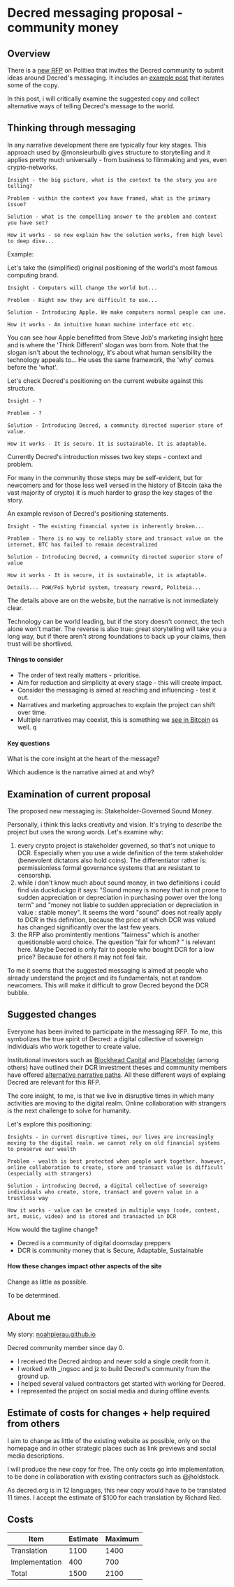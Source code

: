 # Decred messaging proposal - community money

## Overview

There is a [new RFP](https://proposals.decred.org/proposals/91becea) on Politiea that invites the Decred community to submit ideas around Decred's messaging. It includes an [example post](https://gist.github.com/RichardRed0x/22c584e7fd9413c1a3f3284069998892) that iterates some of the copy.

In this post, i will critically examine the suggested copy and collect alternative ways of telling Decred's message to the world.


## Thinking through messaging

In any narrative development there are typically four key stages. This approach used by @monsieurbulb gives structure to storytelling and it applies pretty much universally - from business to filmmaking and yes, even crypto-networks.

    Insight - the big picture, what is the context to the story you are telling?

    Problem - within the context you have framed, what is the primary issue?

    Solution - what is the compelling answer to the problem and context you have set?

    How it works - so now explain how the solution works, from high level to deep dive...


Example:

Let's take the (simplified) original positioning of the world's most famous computing brand.

    Insight - Computers will change the world but...

    Problem - Right now they are difficult to use...

    Solution - Introducing Apple. We make computers normal people can use.

    How it works - An intuitive human machine interface etc etc.

You can see how Apple benefitted from Steve Job's marketing insight [here](https://www.youtube.com/watch?v=keCwRdbwNQY) and is where the 'Think Different' slogan was born from. Note that the slogan isn't about the technology, it's about what human sensibility the technology appeals to... He uses the same framework, the 'why' comes before the 'what'. 

Let's check Decred's positioning on the current website against this structure.

    Insight - ?

    Problem - ?

    Solution - Introducing Decred, a community directed superior store of value.

    How it works - It is secure. It is sustainable. It is adaptable.

Currently Decred's introduction misses two key steps - context and problem.

For many in the community those steps may be self-evident, but for newcomers and for those less well versed in the history of Bitcoin (aka the vast majority of crypto) it is much harder to grasp the key stages of the story.

An example revison of Decred's positioning statements.

    Insight - The existing financial system is inherently broken...

    Problem - There is no way to reliably store and transact value on the internet, BTC has failed to remain decentralized 

    Solution - Introducing Decred, a community directed superior store of value

    How it works - It is secure, it is sustainable, it is adaptable.

    Details... PoW/PoS hybrid system, treasury reward, Politeia...

The details above are on the website, but the narrative is not immediately clear.

Technology can be world leading, but if the story doesn't connect, the tech alone won't matter. The reverse is also true: great storytelling will take you a long way, but if there aren't strong foundations to back up your claims, then trust will be shortlived. 

#### Things to consider 

- The order of text really matters - prioritise. 
- Aim for reduction and simplicity at every stage - this will create impact. 
- Consider the messaging is aimed at reaching and influencing - test it out. 
- Narratives and marketing approaches to explain the project can shift over time. 
- Multiple narratives may coexist, this is something we [see in Bitcoin](https://uncommoncore.co/visions-of-bitcoin-how-major-bitcoin-narratives-changed-over-time/) as well. q

#### Key questions

What is the core insight at the heart of the message? 

Which audience is the narrative aimed at and why? 

## Examination of current proposal 

The proposed new messaging is: Stakeholder-Governed Sound Money. 

Personally, i think this lacks creativity and vision. It's trying to *describe* the project but uses the wrong words. Let's examine why:

1. every crypto project is stakeholder governed, so that's not unique to DCR. Especially when you use a wide definition of the term stakeholder (benevolent dictators also hold coins). The differentiator rather is: permissionless formal governance systems that are resistant to censorship.
2. while i don't know much about sound money, in two definitions i could find via duckduckgo it says: "Sound money is money that is not prone to sudden appreciation or depreciation in purchasing power over the long term" and "money not liable to sudden appreciation or depreciation in value : stable money". It seems the word "sound" does not really apply to DCR in this definition, because the price at which DCR was valued has changed significantly over the last few years.
3. the RFP also promintently mentions "fairness" which is another questionable word choice. The question "fair for whom? " is relevant here. Maybe Decred is only fair to people who bought DCR for a low price? Because for others it may not feel fair.

To me it seems that the suggested messaging is aimed at people who already understand the project and its fundamentals, not at random newcomers. This will make it difficult to grow Decred beyond the DCR bubble.

## Suggested changes

Everyone has been invited to participate in the messaging RFP. To me, this symbolizes the true spirit of Decred: a digital collective of sovereign individuals who work together to create value.

Institutional investors such as [Blockhead Capital](https://www.blockheadcap.com/post/decred-investment-thesis) and [Placeholder](https://www.placeholder.vc/blog/2018/5/12/decred-investment-thesis) (among others) have outlined their DCR investment theses and community members have offered [alternative narrative paths](https://www.reddit.com/r/decred/comments/hg2a9k/forward_thinking_friday_decred_narratives_26_june/). All these different ways of explaing Decred are relevant for this RFP.

The core insight, to me, is that we live in disruptive times in which many activities are moving to the digital realm. Online collaboration with strangers is the next challenge to solve for humanity. 

Let's explore this positioning:

    Insights - in current disruptive times, our lives are increasingly moving to the digital realm. we cannot rely on old financial systems to preserve our wealth 

    Problem - wealth is best protected when people work together. however, online collaboration to create, store and transact value is difficult (especially with strangers)

    Solution - introducing Decred, a digital collective of sovereign individuals who create, store, transact and govern value in a trustless way 

    How it works - value can be created in multiple ways (code, content, art, music, video) and is stored and transacted in DCR


How would the tagline change? 

* Decred is a community of digital doomsday preppers 
* DCR is community money that is Secure, Adaptable, Sustainable 


#### How these changes impact other aspects of the site

Change as little as possible. 

To be determined. 


## About me

My story: [noahpierau.github.io](https://noahpierau.github.io/)

Decred community member since day 0.

- I received the Decred airdrop and never sold a single credit from it.
- I worked with _ingsoc and jz to build Decred's community from the ground up. 
- I helped several valued contractors get started with working for Decred. 
- I represented the project on social media and during offline events.


## Estimate of costs for changes + help required from others

I aim to change as little of the existing website as possible, only on the homepage and in other strategic places such as link previews and social media descriptions.

I will produce the new copy for free. The only costs go into implementation, to be done in collaboration with existing contractors such as @jholdstock.

As decred.org is in 12 languages, this new copy would have to be translated 11 times. I accept the estimate of $100 for each translation by Richard Red.

## Costs

| Item           | Estimate | Maximum |
|----------------|----------|---------|
| Translation    | 1100     | 1400    |
| Implementation | 400      | 700     |
| Total          | 1500     | 2100    |


